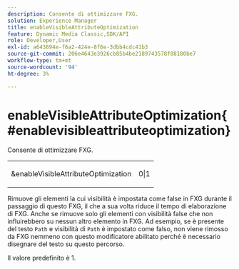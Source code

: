 ```yaml
---
description: Consente di ottimizzare FXG.
solution: Experience Manager
title: enableVisibleAttributeOptimization
feature: Dynamic Media Classic,SDK/API
role: Developer,User
exl-id: a643694e-f6a2-424e-8f6e-3dbb4cdc41b3
source-git-commit: 206e4643e3926cb85b4be2189743578f88180be7
workflow-type: tm+mt
source-wordcount: '94'
ht-degree: 3%

---
```


# enableVisibleAttributeOptimization{#enablevisibleattributeoptimization}

Consente di ottimizzare FXG.

<table id="simpletable_FDE0D8786BC747AF87A336452500E695"> 
 <tr class="strow"> 
  <td class="stentry"> <p><span class="codeph"> &amp;enableVisibleAttributeOptimization</span> </p> </td> 
  <td class="stentry"> <p>0|1 </p></td> 
 </tr> 
</table>

Rimuove gli elementi la cui visibilità è impostata come false in FXG durante il passaggio di questo FXG, il che a sua volta riduce il tempo di elaborazione di FXG. Anche se rimuove solo gli elementi con visibilità false che non influirebbero su nessun altro elemento in FXG. Ad esempio, se è presente del testo `Path` e visibilità di `Path` è impostato come falso, non viene rimosso da FXG nemmeno con questo modificatore abilitato perché è necessario disegnare del testo su questo percorso.

Il valore predefinito è 1.
